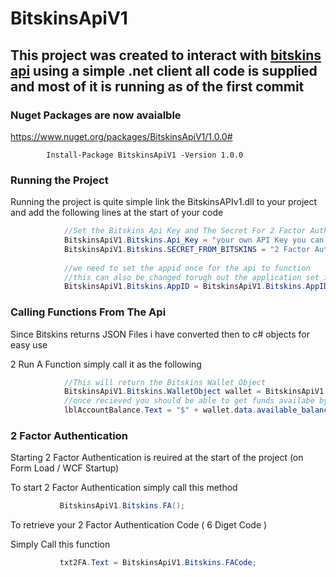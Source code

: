 # BitskinsApiV1

## This project was created to interact with [bitskins api](https://bitskins.com/) using a simple .net client all code is supplied and most of it is running as of the first commit 

### Nuget Packages are now avaialble 
https://www.nuget.org/packages/BitskinsApiV1/1.0.0#

            Install-Package BitskinsApiV1 -Version 1.0.0


### Running the Project 

Running the project is quite simple link the BitskinsAPIv1.dll to your project and add the following lines at the start of your code 
```C#
            //Set the Bitskins Api Key and The Secret For 2 Factor Authentication
            BitskinsApiV1.Bitskins.Api_Key = "your own API Key you can get this at Bitskins.com";
            BitskinsApiV1.Bitskins.SECRET_FROM_BITSKINS = "2 Factor Authentication Secret From Bitskins.com";
            
            //we need to set the appid once for the api to function
            //this can also be changed torugh out the application set it once as its a global var
            BitskinsApiV1.Bitskins.AppID = BitskinsApiV1.Bitskins.AppID_Enum.CSGO;
 ```
 

### Calling Functions From The Api
Since Bitskins returns JSON Files i have converted then to c# objects for easy use 

2 Run A Function simply call it as the following 

``` c#
            //This will return the Bitskins Wallet Object
            BitskinsApiV1.Bitskins.WalletObject wallet = BitskinsApiV1.Bitskins.Get_Account_Balance();
            //once recieved you should be able to get funds availabe by calling the objects value
            lblAccountBalance.Text = "$" + wallet.data.available_balance;
 ```
 
 
 ### 2 Factor Authentication 
 
 Starting 2 Factor Authentication is reuired at the start of the project (on Form Load / WCF Startup)
 
 To start 2 Factor Authentication simply call this method 
 
 ```C#
            BitskinsApiV1.Bitskins.FA();
 ```
 
 To retrieve your 2 Factor Authentication Code ( 6 Diget Code )
 
 Simply Call this function 
 
 ```C#
            txt2FA.Text = BitskinsApiV1.Bitskins.FACode;
 ```
 

